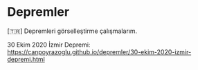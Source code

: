 # Depremler
[🇹🇷] Depremleri görselleştirme çalışmalarım.


30 Ekim 2020 İzmir Depremi: https://canpoyrazoglu.github.io/depremler/30-ekim-2020-izmir-depremi.html
